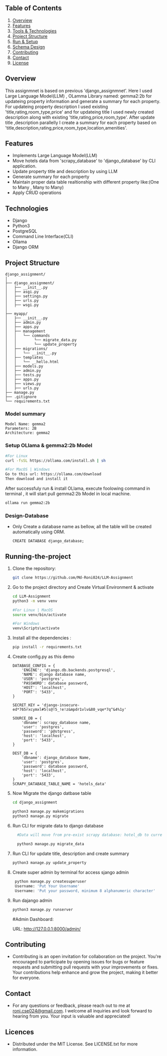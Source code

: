 ## Table of Contents
1. [Overview ](#Overview )
1. [Features](#features)
2. [Tools & Technologies](#technologies)
3. [Project Structure](#project-structure) 
5. [Run & Setup](#Running-the-project)
6. [Schema Design](#Design-Database)
7. [Contributing](#Contributing)
8. [Contact](#Contact)
10. [License](#license)


## Overview

This assignmnet is based on previous 'django_assignmnet'. Here I used Large Language Model(LLM) , OLamma Library named: gemma2:2b for updateing property information and generate a summary for each property. For updateing property description I used existing 'title,rating,room_type,price' and for updateing title I used newly created description along with existing 'title,rating,price,room_type'. After update title ,description parallelly I create a summary for each property based on 'title,description,rating,price,room_type,location,amenities'.




## Features

- Implements Large Language Model(LLM)
- Move hotels data from 'scrapy_database' to 'django_database' by CLI application.
- Update property title and description by using LLM
- Generate summary for each property
- Maintain proper data table realtionship with different property like:(One to Many , Many to Many)
- Apply CRUD operations

## Technologies
- Django
- Python3
- PostgreSQL
- Command Line Interface(CLI)
- Ollama
- Django ORM

 

## Project Structure
```
django_assignment/
│
├── django_assignment/
│   ├── __init__.py
│   ├── asgi.py
│   ├── settings.py
│   ├── urls.py
│   ├── wsgi.py
│
├── myapp/
│   ├── __init__.py
│   ├── admin.py
│   ├── apps.py
│   ├── management
│   │   └── commands
│   │        └── migrate_data.py
│   │        └── update_property
│   ├── migrations/
│   │   └── __init__.py
│   ├── templates
│   │   └── __hello.html
│   ├── models.py
│   ├── admin.py
│   ├── tests.py
│   ├── apps.py
│   ├── views.py
│   ├── urls.py
├── manage.py
├── .gitignore
└── requirements.txt

```

### Model summary
  ```
  Model Name: gemma2
  Parameters: 2B
  Architecture: gemma2
  ```

### Setup OLlama & gemma2:2b Model
  ```bash
  #For Linux
  curl -fsSL https://ollama.com/install.sh | sh

  #For MacOS | Windows
  Go to this url: https://ollama.com/download 
  Then download and install it
  ```
  After successfuly run & install OLlama, execute foolowing command in terminal , it will start pull gemma2:2b Model in local machine.
  ```bash
  ollama run gemma2:2b
  ```



### Design-Database

- Only Create a database name as bellow, all the table will be created automatically using ORM.
  ```
  CREATE DATABASE django_database;
  ```


## Running-the-project

1. Clone the repository:
   ```bash
   git clone https://github.com/Md-Roni024/LLM-Assignment
   ```

2. Go to the project directory and Create Virtual Environment & activate
    ```bash
    cd LLM-Assignment
    python3 -m venv venv

    #For Linux | MacOS
    source venv/bin/activate

    #For Windows
    venv\Scripts\activate
    ```


3. Install all the dependencies :
   ```bash
   pip install -r requirements.txt
   ```
4. Create config.py as this demo

    ```
    DATABASE_CONFIG = {
        'ENGINE': 'django.db.backends.postgresql',
        'NAME': django database name,
        'USER': 'postgres',
        'PASSWORD': database password,
        'HOST': 'localhost',
        'PORT': '5433',
    }

    SECRET_KEY = 'django-insecure-ed*765rxcymxl#5(s@!5_!e!z&mpdr1vlv&80_vqe*7q^&4%1y'

    SOURCE_DB = {
        'dbname': scrapy_database name,
        'user': 'postgres',
        'password': 'p@stgress',
        'host': 'localhost',
        'port': '5433',
    }

    DEST_DB = {
        'dbname': django_database Name,
        'user': 'postgres',
        'password': database password,
        'host': 'localhost',
        'port': '5433',
    }
    SCRAPY_DATABASE_TABLE_NAME = 'hotels_data'
    ```

5. Now Migrate the django datbase table

    ```bash
    cd django_assignment

    python3 manage.py makemigrations
    python3 manage.py migrate
    ```
6. Run CLI for migrate data to django database
    ```bash
      #Data will move from pre-exist scrapy database: hotel_db to current 'django_database'
      
      python3 manage.py migrate_data
    ```


7. Run CLI for update title, description and create summary
    ```bash
    python3 manage.py update_property
    ```

8. Create super admin by terminal for access sjango admin

   ```bash
    python manage.py createsuperuser
    Username: 'Put Your Username'
    Username: 'Put your password, minimum 8 alphanumeric character'
   ```
9. Run dajango admin
    ```bash
    python3 manage.py runserver
    ```
    #Admin Dashboard:

    URL: http://127.0.0.1:8000/admin/

  

## Contributing
- Contributing is an open invitation for collaboration on the project. You're encouraged to participate by opening issues for bugs or feature requests and submitting pull requests with your improvements or fixes. Your contributions help enhance and grow the project, making it better for everyone.

## Contact

- For any questions or feedback, please reach out to me at roni.cse024@gmail.com. I welcome all inquiries and look forward to hearing from you. Your input is valuable and appreciated!

## Licences
- Distributed under the MIT License. See LICENSE.txt for more information.
